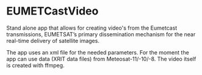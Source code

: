 EUMETCastVideo
==============

Stand alone app that allows for creating video's from the Eumetcast transmissions, EUMETSAT’s primary dissemination mechanism for the near real-time delivery of satellite images.

The app uses an xml file for the needed parameters.
For the moment the app can use data (XRIT data files) from Meteosat-11/-10/-8.
The video itself is created with ffmpeg.

